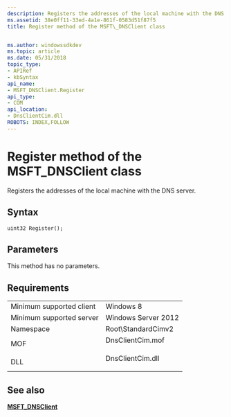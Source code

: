 ```yaml
---
description: Registers the addresses of the local machine with the DNS server.
ms.assetid: 38e0ff11-33ed-4a1e-861f-0583d51f87f5
title: Register method of the MSFT\_DNSClient class


ms.author: windowssdkdev
ms.topic: article
ms.date: 05/31/2018
topic_type: 
- APIRef
- kbSyntax
api_name: 
- MSFT_DNSClient.Register
api_type: 
- COM
api_location: 
- DnsClientCim.dll
ROBOTS: INDEX,FOLLOW
---
```


# Register method of the MSFT\_DNSClient class

Registers the addresses of the local machine with the DNS server.

## Syntax


```mof
uint32 Register();
```



## Parameters

This method has no parameters.

## Requirements



|                                     |                                                                                             |
|-------------------------------------|---------------------------------------------------------------------------------------------|
| Minimum supported client<br/> | Windows 8<br/>                                                                        |
| Minimum supported server<br/> | Windows Server 2012<br/>                                                              |
| Namespace<br/>                | Root\\StandardCimv2<br/>                                                              |
| MOF<br/>                      | <dl> <dt>DnsClientCim.mof</dt> </dl> |
| DLL<br/>                      | <dl> <dt>DnsClientCim.dll</dt> </dl> |



## See also

<dl> <dt>

[**MSFT\_DNSClient**](msft-dnsclient.md)
</dt> </dl>

 

 




